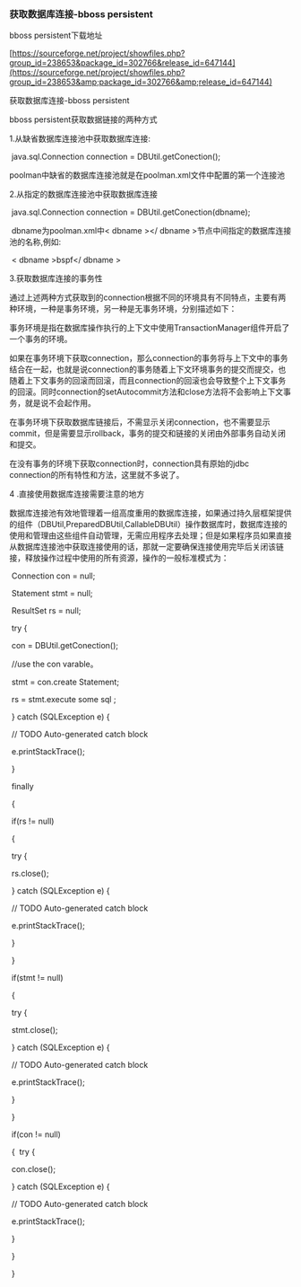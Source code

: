 ### 获取数据库连接-bboss persistent

bboss persistent下载地址

[https://sourceforge.net/project/showfiles.php?group_id=238653&package_id=302766&release_id=647144](https://sourceforge.net/project/showfiles.php?group_id=238653&amp;package_id=302766&amp;release_id=647144)

获取数据库连接-bboss persistent

bboss persistent获取数据链接的两种方式

1.从缺省数据库连接池中获取数据库连接:

​          java.sql.Connection connection = DBUtil.getConection();

​        poolman中缺省的数据库连接池就是在poolman.xml文件中配置的第一个连接池

2.从指定的数据库连接池中获取数据库连接

​        java.sql.Connection connection = DBUtil.getConection(dbname);

​        dbname为poolman.xml中< dbname ></ dbname >节点中间指定的数据库连接池的名称,例如:

​        < dbname >bspf</ dbname >

3.获取数据库连接的事务性

通过上述两种方式获取到的connection根据不同的环境具有不同特点，主要有两种环境，一种是事务环境，另一种是无事务环境，分别描述如下：

事务环境是指在数据库操作执行的上下文中使用TransactionManager组件开启了一个事务的环境。

如果在事务环境下获取connection，那么connection的事务将与上下文中的事务结合在一起，也就是说connection的事务随着上下文环境事务的提交而提交，也随着上下文事务的回滚而回滚，而且connection的回滚也会导致整个上下文事务的回滚。同时connection的setAutocommit方法和close方法将不会影响上下文事务，就是说不会起作用。

在事务环境下获取数据库链接后，不需显示关闭connection，也不需要显示commit，但是需要显示rollback，事务的提交和链接的关闭由外部事务自动关闭和提交。

在没有事务的环境下获取connection时，connection具有原始的jdbc connection的所有特性和方法，这里就不多说了。

4 .直接使用数据库连接需要注意的地方 

数据库连接池有效地管理着一组高度重用的数据库连接，如果通过持久层框架提供的组件（DBUtil,PreparedDBUtil,CallableDBUtil）操作数据库时，数据库连接的使用和管理由这些组件自动管理，无需应用程序去处理；但是如果程序员如果直接从数据库连接池中获取连接使用的话，那就一定要确保连接使用完毕后关闭该链接，释放操作过程中使用的所有资源，操作的一般标准模式为：

​            Connection con = null;

​            Statement stmt = null;

​            ResultSet rs = null;

​            try {

​                    con = DBUtil.getConection();

​                    //use the con varable。

​                    stmt = con.create Statement;

​                    rs = stmt.execute some sql ;                   

​            } catch (SQLException e) {

​                    // TODO Auto-generated catch block

​                    e.printStackTrace();

​            }

​            finally

​            {

​                    if(rs != null)

​                    {

​                            try {

​                                    rs.close();

​                            } catch (SQLException e) {

​                                    // TODO Auto-generated catch block

​                                    e.printStackTrace();

​                            }

​                    }

​                    if(stmt != null)

​                    {

​                            try {

​                                    stmt.close();

​                            } catch (SQLException e) {

​                                    // TODO Auto-generated catch block

​                                    e.printStackTrace();

​                            }

​                        }

​                        if(con != null)

​                        {
​                                try {

​                                        con.close();

​                                } catch (SQLException e) {

​                                        // TODO Auto-generated catch block

​                                        e.printStackTrace();

​                                }

​                        }

​                }

 